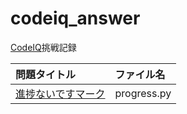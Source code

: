 # codeiq_answer

[CodeIQ](https://codeiq.jp/)挑戦記録

|問題タイトル|ファイル名|
|:---|:---|
|[進捗ないですマーク](https://codeiq.jp/q/3465)|progress.py|
